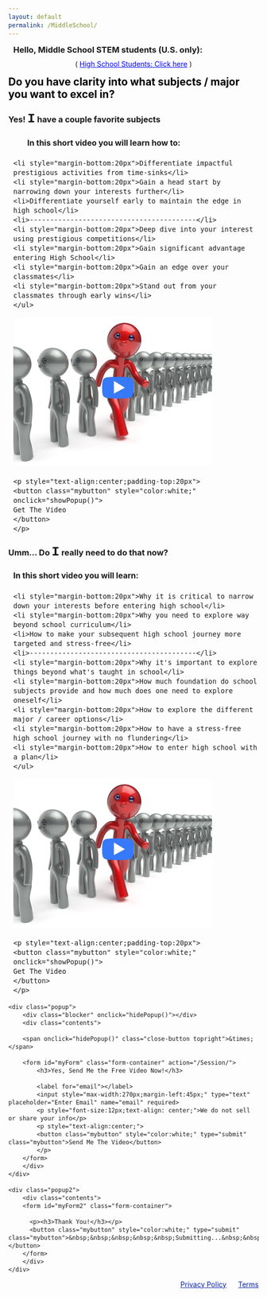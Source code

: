 ```yaml
---
layout: default
permalink: /MiddleSchool/
---
```

<section50short>
<h3 style="margin:10px;">Hello, Middle School STEM students (U.S. only):</h3>
<div class="license" style="text-align:center;font-size:14px;">
    ( <a style="color:blue" href="/HighSchool">High School Students: Click here</a> )
</div> 

<h2 style="margin-top:15px;margin-bottom:0px;color:black">Do you have clarity into what subjects / major <br> you want to excel in?</h2>
<!--h3 style="margin-top:5px;margin-bottom:0px;color:black">- in High School and beyond</h3-->
</section50short>

<section50>
<div class="section50left">
<h3>Yes! <div style="display:inline;font-family:Courier New;font-size:26px;"><b>I</b></div> have a couple favorite subjects</h3>
    <ul class="yes" style="font-size: 16px;padding-left:10px"><h4 style="text-align:left; padding-left:28px">In this short video you will learn how to:</h4>
    
    <li style="margin-bottom:20px">Differentiate impactful prestigious activities from time-sinks</li>
    <li style="margin-bottom:20px">Gain a head start by narrowing down your interests further</li>
    <li>Differentiate yourself early to maintain the edge in high school</li>
    <li>-----------------------------------------</li>
    <li style="margin-bottom:20px">Deep dive into your interest using prestigious competitions</li>
    <li style="margin-bottom:20px">Gain significant advantage entering High School</li>
    <li style="margin-bottom:20px">Gain an edge over your classmates</li>
    <li style="margin-bottom:20px">Stand out from your classmates through early wins</li>
    </ul>
  <img style="width: 400px;" 
   src="/images/StandOut.png" alt="IntroVideo" onclick="showPopup()">

    <p style="text-align:center;padding-top:20px">
    <button class="mybutton" style="color:white;" onclick="showPopup()">
    Get The Video
    </button>
    </p>

</div>

<div class="section50right">
<h3>Umm... Do <div style="display:inline;font-family:Courier New;font-size:26px;"><b>I</b></div> really need to do that now?</h3>
    <ul class="yes" style="font-size: 16px;padding-left:10px"><h4>In this short video you will learn:</h4>
    
    <li style="margin-bottom:20px">Why it is critical to narrow down your interests before entering high school</li>
    <li style="margin-bottom:20px">Why you need to explore way beyond school curriculum</li>
    <li>How to make your subsequent high school journey more targeted and stress-free</li>
    <li>-----------------------------------------</li>
    <li style="margin-bottom:20px">Why it's important to explore things beyond what's taught in school</li>
    <li style="margin-bottom:20px">How much foundation do school subjects provide and how much does one need to explore oneself</li>
    <li style="margin-bottom:20px">How to explore the different major / career options</li>
    <li style="margin-bottom:20px">How to have a stress-free high school journey with no flundering</li>
    <li style="margin-bottom:20px">How to enter high school with a plan</li>
    </ul>

  <img style="width: 400px;" 
   src="/images/StandOut.png" alt="IntroVideo" onclick="showPopup()">

    <p style="text-align:center;padding-top:20px">
    <button class="mybutton" style="color:white;" onclick="showPopup()">
    Get The Video
    </button>
    </p>

</div>

    <div class="popup">
        <div class="blocker" onclick="hidePopup()"></div>
        <div class="contents">

        <span onclick="hidePopup()" class="close-button topright">&times;</span>

        <form id="myForm" class="form-container" action="/Session/">
            <h3>Yes, Send Me the Free Video Now!</h3>

            <label for="email"></label>
            <input style="max-width:270px;margin-left:45px;" type="text" placeholder="Enter Email" name="email" required>
            <p style="font-size:12px;text-align: center;">We do not sell or share your info</p>
            <p style="text-align:center;">
            <button class="mybutton" style="color:white;" type="submit" class="mybutton">Send Me The Video</button>
            </p>
        </form>
        </div>
    </div>

    <div class="popup2">
        <div class="contents">
        <form id="myForm2" class="form-container">

          <p><h3>Thank You!</h3></p>
          <button class="mybutton" style="color:white;" type="submit" class="mybutton">&nbsp;&nbsp;&nbsp;&nbsp;&nbsp;Submitting...&nbsp;&nbsp;&nbsp;&nbsp;&nbsp;</button>
        </form>
        </div>
    </div>

</section50>


<script>
const popup = document.querySelector('.popup');
const popup2 = document.querySelector('.popup2');

function showPopup() {
  popup.classList.add('open');
}
function hidePopup() {
  popup.classList.remove('open');
}

function showPopup2() {
  popup2.classList.add('open');
}

<!-- Google form:
https://medium.com/@dmccoy/how-to-submit-an-html-form-to-google-sheets-without-google-forms-b833952cc175 -->

var $form = $('form#myForm')
const url = 'https://script.google.com/macros/s/AKfycbxqG2lS_HAa1swJ31Xl3F912tJXzk26s0ASB5pwA2IikNo-ojSIF1hC74n88MUHPiZ8/exec'

$("#myForm").submit (function() { 
  showPopup2();
  $.ajax({
    url: url,
    method: "GET",
    dataType: "json",
    data: $form.serializeJSON(),
    async:false
  });
  
  /* .done(alert("Thank you!\n")); */

  document.getElementById("myForm").reset(); 
});

</script>

<div class="license" style="float:right">
<a href="/Privacy" target="_blank" style="color: #0821af;">Privacy Policy</a>
&nbsp;&nbsp;&nbsp;&nbsp;
<a href="/Terms" target="_blank" style="color: #0821af;">Terms</a>
<br>
<br>
</div>
